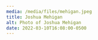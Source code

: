 ```yaml
---
media: /media/files/mehigan.jpeg
title: Joshua Mehigan
alt: Photo of Joshua Mehigan
date: 2022-03-10T16:08:00-0500
---
```


